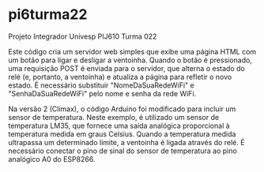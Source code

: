 # pi6turma22
Projeto Integrador Univesp PIJ610 Turma 022

Este código cria um servidor web simples que exibe uma página HTML com um botão para ligar e desligar a ventoinha. Quando o botão é pressionado, uma requisição POST é enviada para o servidor, que alterna o estado do relé (e, portanto, a ventoinha) e atualiza a página para refletir o novo estado. É necessário substituir "NomeDaSuaRedeWiFi" e "SenhaDaSuaRedeWiFi" pelo nome e senha da rede WiFi.

Na versão 2 (Climax), o código Arduino foi modificado para incluir um sensor de temperatura. Neste exemplo, é utilizado um sensor de temperatura LM35, que fornece uma saída analógica proporcional à temperatura medida em graus Celsius. Quando a temperatura medida ultrapassa um determinado limite, a ventoinha é ligada através do relé. É necessário conectar o pino de sinal do sensor de temperatura ao pino analógico A0 do ESP8266.
